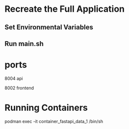 # Recreate the Full Application

## Set Environmental Variables

## Run main.sh


# ports

8004 api

8002 frontend

# Running Containers

podman exec -it container_fastapi_data_1 /bin/sh

